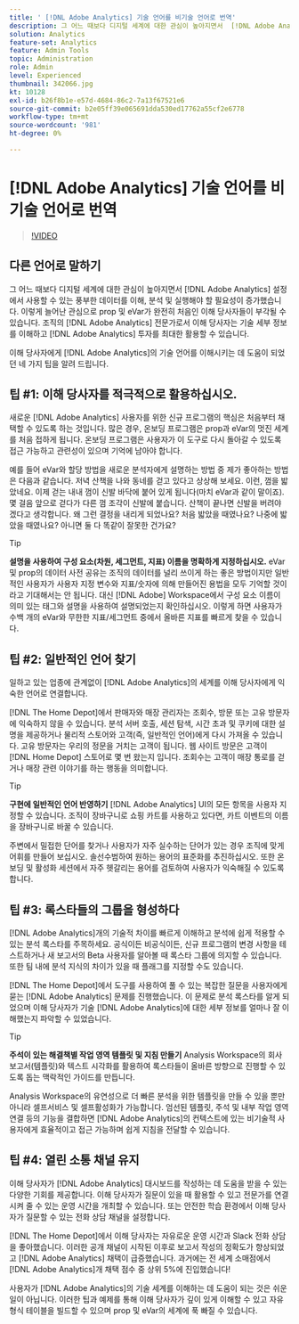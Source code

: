 ```yaml
---
title: ' [!DNL Adobe Analytics] 기술 언어를 비기술 언어로 번역'
description: 그 어느 때보다 디지털 세계에 대한 관심이 높아지면서  [!DNL Adobe Analytics] 설정에서 사용할 수 있는 풍부한 데이터를 이해, 분석 및 작업해야 하는 필요성이 증가하고 있습니다. 이렇게 늘어난 관심으로 prop 및 eVar가 완전히 처음인 이해 당사자들이 부각될 수 있습니다. 조직의  [!DNL Adobe Analytics] 전문가로서 이해 당사자가 기술 세부 정보를 이해하고  [!DNL Adobe Analytics] 투자를 최대한 활용할 수 있도록 하는 중요한 역할을 하게 됩니다.
solution: Analytics
feature-set: Analytics
feature: Admin Tools
topic: Administration
role: Admin
level: Experienced
thumbnail: 342066.jpg
kt: 10128
exl-id: b26f8b1e-e57d-4684-86c2-7a13f67521e6
source-git-commit: b2e05ff39e065691dda530ed17762a55cf2e6778
workflow-type: tm+mt
source-wordcount: '981'
ht-degree: 0%

---
```


# [!DNL Adobe Analytics] 기술 언어를 비기술 언어로 번역

>[!VIDEO](https://video.tv.adobe.com/v/345331/?quality=12&learn=on&captions=kor)

## 다른 언어로 말하기

그 어느 때보다 디지털 세계에 대한 관심이 높아지면서 [!DNL Adobe Analytics] 설정에서 사용할 수 있는 풍부한 데이터를 이해, 분석 및 실행해야 할 필요성이 증가했습니다. 이렇게 늘어난 관심으로 prop 및 eVar가 완전히 처음인 이해 당사자들이 부각될 수 있습니다. 조직의 [!DNL Adobe Analytics] 전문가로서 이해 당사자는 기술 세부 정보를 이해하고 [!DNL Adobe Analytics] 투자를 최대한 활용할 수 있습니다.

이해 당사자에게 [!DNL Adobe Analytics]의 기술 언어를 이해시키는 데 도움이 되었던 네 가지 팁을 알려 드립니다.

## 팁 #1: 이해 당사자를 적극적으로 활용하십시오.

새로운 [!DNL Adobe Analytics] 사용자를 위한 신규 프로그램의 핵심은 처음부터 채택할 수 있도록 하는 것입니다. 많은 경우, 온보딩 프로그램은 prop과 eVar의 멋진 세계를 처음 접하게 됩니다. 온보딩 프로그램은 사용자가 이 도구로 다시 돌아갈 수 있도록 접근 가능하고 관련성이 있으며 기억에 남아야 합니다.

예를 들어 eVar와 할당 방법을 새로운 분석자에게 설명하는 방법 중 제가 좋아하는 방법은 다음과 같습니다. 저녁 산책을 나와 동네를 걷고 있다고 상상해 보세요. 이런, 껌을 밟았네요. 이제 걷는 내내 껌이 신발 바닥에 붙어 있게 됩니다(마치 eVar과 같이 말이죠). 몇 걸음 앞으로 걷다가 다른 껌 조각이 신발에 붙습니다. 산책이 끝나면 신발을 버려야 겠다고 생각합니다. 왜 그런 결정을 내리게 되었나요? 처음 밟았을 때였나요? 나중에 밟았을 때였나요? 아니면 둘 다 똑같이 잘못한 건가요?

>[!TIP]
>
>**설명을 사용하여 구성 요소(차원, 세그먼트, 지표) 이름을 명확하게 지정하십시오.**
>eVar 및 prop의 데이터 사전 공유는 조직의 데이터를 널리 쓰이게 하는 좋은 방법이지만 일반적인 사용자가 사용자 지정 변수와 지표/숫자에 의해 만들어진 용법을 모두 기억할 것이라고 기대해서는 안 됩니다. 대신 [!DNL Adobe] Workspace에서 구성 요소 이름이 의미 있는 태그와 설명을 사용하여 설명되었는지 확인하십시오. 이렇게 하면 사용자가 수백 개의 eVar와 무한한 지표/세그먼트 중에서 올바른 지표를 빠르게 찾을 수 있습니다.

## 팁 #2: 일반적인 언어 찾기

일하고 있는 업종에 관계없이 [!DNL Adobe Analytics]의 세계를 이해 당사자에게 익숙한 언어로 연결합니다.

[!DNL The Home Depot]에서 판매자와 매장 관리자는 조회수, 방문 또는 고유 방문자에 익숙하지 않을 수 있습니다. 분석 서버 호출, 세션 탐색, 시간 초과 및 쿠키에 대한 설명을 제공하거나 물리적 스토어와 고객(즉, 일반적인 언어)에게 다시 가져올 수 있습니다. 고유 방문자는 우리의 정문을 거치는 고객이 됩니다. 웹 사이트 방문은 고객이 [!DNL Home Depot] 스토어로 몇 번 왔는지 입니다. 조회수는 고객이 매장 통로를 걷거나 매장 관련 이야기를 하는 행동을 의미합니다.

>[!TIP]
>
>**구현에 일반적인 언어 반영하기**
>[!DNL Adobe Analytics] UI의 모든 항목을 사용자 지정할 수 있습니다. 조직이 장바구니로 쇼핑 카트를 사용하고 있다면, 카트 이벤트의 이름을 장바구니로 바꿀 수 있습니다.
>
>주변에서 밀접한 단어를 찾거나 사용자가 자주 실수하는 단어가 있는 경우 조직에 맞게 어휘를 만들어 보십시오. 솔선수범하여 원하는 용어의 표준화를 추진하십시오. 또한 온보딩 및 활성화 세션에서 자주 헷갈리는 용어를 검토하여 사용자가 익숙해질 수 있도록 합니다.

## 팁 #3: 록스타들의 그룹을 형성하다

[!DNL Adobe Analytics]개의 기술적 차이를 빠르게 이해하고 분석에 쉽게 적용할 수 있는 분석 록스타를 주목하세요. 공식이든 비공식이든, 신규 프로그램의 변경 사항을 테스트하거나 새 보고서의 Beta 사용자를 알아볼 때 록스타 그룹에 의지할 수 있습니다. 또한 팀 내에 분석 지식의 차이가 있을 때 플래그를 지정할 수도 있습니다.

[!DNL The Home Depot]에서 도구를 사용하여 풀 수 있는 복잡한 질문을 사용자에게 묻는 [!DNL Adobe Analytics] 문제를 진행했습니다. 이 문제로 분석 록스타를 알게 되었으며 이해 당사자가 기술 [!DNL Adobe Analytics]에 대한 세부 정보를 얼마나 잘 이해했는지 파악할 수 있었습니다.

>[!TIP]
>
>**주석이 있는 해결책별 작업 영역 템플릿 및 지침 만들기**
>Analysis Workspace의 회사 보고서(템플릿)와 텍스트 시각화를 활용하여 록스타들이 올바른 방향으로 진행할 수 있도록 돕는 맥락적인 가이드를 만듭니다.
>
>Analysis Workspace의 유연성으로 더 빠른 분석을 위한 템플릿을 만들 수 있을 뿐만 아니라 셀프서비스 및 셀프활성화가 가능합니다. 엄선된 템플릿, 주석 및 내부 작업 영역 연결 등의 기능을 결합하면 [!DNL Adobe Analytics]의 컨텍스트에 있는 비기술적 사용자에게 효율적이고 접근 가능하며 쉽게 지침을 전달할 수 있습니다.

## 팁 #4: 열린 소통 채널 유지

이해 당사자가 [!DNL Adobe Analytics] 대시보드를 작성하는 데 도움을 받을 수 있는 다양한 기회를 제공합니다. 이해 당사자가 질문이 있을 때 활용할 수 있고 전문가를 연결시켜 줄 수 있는 운영 시간을 개최할 수 있습니다. 또는 안전한 학습 환경에서 이해 당사자가 질문할 수 있는 전화 상담 채널을 설정합니다.

[!DNL The Home Depot]에서 이해 당사자는 자유로운 운영 시간과 Slack 전화 상담을 좋아했습니다. 이러한 공개 채널이 시작된 이후로 보고서 작성의 정확도가 향상되었고 [!DNL Adobe Analytics] 채택이 급증했습니다. 과거에는 전 세계 소매점에서 [!DNL Adobe Analytics]개 채택 점수 중 상위 5%에 진입했습니다!

사용자가 [!DNL Adobe Analytics]의 기술 세계를 이해하는 데 도움이 되는 것은 쉬운 일이 아닙니다. 이러한 팁과 예제를 통해 이해 당사자가 깊이 있게 이해할 수 있고 자유 형식 테이블을 빌드할 수 있으며 prop 및 eVar의 세계에 푹 빠질 수 있습니다.
